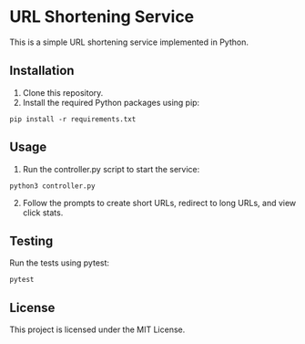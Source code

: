 # URL Shortening Service

This is a simple URL shortening service implemented in Python.

## Installation

1. Clone this repository.
2. Install the required Python packages using pip:

```
pip install -r requirements.txt
```

## Usage

1. Run the controller.py script to start the service:

```
python3 controller.py
```

2. Follow the prompts to create short URLs, redirect to long URLs, and view click stats.

## Testing

Run the tests using pytest:

```
pytest
```

## License

This project is licensed under the MIT License.

